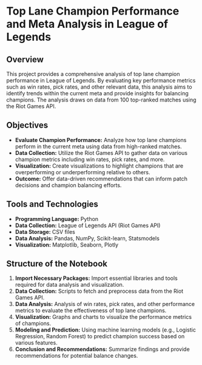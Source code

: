 # Top Lane Champion Performance and Meta Analysis in League of Legends

## Overview

This project provides a comprehensive analysis of top lane champion performance in League of Legends. By evaluating key performance metrics such as win rates, pick rates, and other relevant data, this analysis aims to identify trends within the current meta and provide insights for balancing champions. The analysis draws on data from 100 top-ranked matches using the Riot Games API.

## Objectives

- **Evaluate Champion Performance:** Analyze how top lane champions perform in the current meta using data from high-ranked matches.
- **Data Collection:** Utilize the Riot Games API to gather data on various champion metrics including win rates, pick rates, and more.
- **Visualization:** Create visualizations to highlight champions that are overperforming or underperforming relative to others.
- **Outcome:** Offer data-driven recommendations that can inform patch decisions and champion balancing efforts.

## Tools and Technologies

- **Programming Language:** Python
- **Data Collection:** League of Legends API (Riot Games API)
- **Data Storage:** CSV files
- **Data Analysis:** Pandas, NumPy, Scikit-learn, Statsmodels
- **Visualization:** Matplotlib, Seaborn, Plotly

## Structure of the Notebook

1. **Import Necessary Packages:** Import essential libraries and tools required for data analysis and visualization.
2. **Data Collection:** Scripts to fetch and preprocess data from the Riot Games API.
3. **Data Analysis:** Analysis of win rates, pick rates, and other performance metrics to evaluate the effectiveness of top lane champions.
4. **Visualization:** Graphs and charts to visualize the performance metrics of champions.
5. **Modeling and Prediction:** Using machine learning models (e.g., Logistic Regression, Random Forest) to predict champion success based on various features.
6. **Conclusion and Recommendations:** Summarize findings and provide recommendations for potential balance changes.
